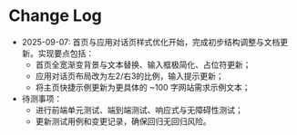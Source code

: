 # Change Log

- 2025-09-07: 首页与应用对话页样式优化开始，完成初步结构调整与文档更新。实现要点包括：
  - 首页全宽渐变背景与文本替换、输入框极简化、占位符更新；
  - 应用对话页布局改为左2/右3的比例，输入提示更新；
  - 将主页快捷示例更新为更具体的 ~100 字网站需求示例文本；
- 待测事项：
  - 进行前端单元测试、端到端测试、响应式与无障碍性测试；
  - 更新测试用例和变更记录，确保回归无回归风险。